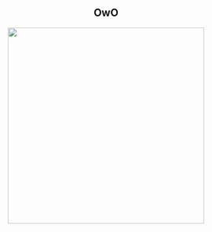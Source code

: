 <h2 align="center">OwO</h2>

<p align="center">
  <img src="https://github.com/Nagai-Nano/Nagai-Nano/blob/master/entp.gif" width="400" />
</p>
